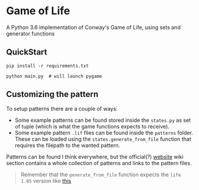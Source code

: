 # Game of Life
A Python 3.6 implementation of Conway's Game of Life, using sets and generator functions

## QuickStart

    pip install -r requirements.txt

    python main.py  # will launch pygame

## Customizing the pattern

To setup patterns there are a couple of ways:

* Some example patterns can be found stored inside the ``states.py`` as set of
  tuple (which is what the game functions expects to receive).
* Some example pattern ``.lif`` files can be found inside the `patterns` folder.
  These can be loaded using the ``states.generate_from_file`` function that
  requires the filepath to the wanted pattern.

Patterns can be found I think everywhere, but the official(?) [website](http://www.conwaylife.com/) wiki section contains a whole collection of
patterns and links to the pattern files. 

> Remember that the ``generate_from_file`` function expects the ``life 1.05``
> version like [this](http://www.conwaylife.com/patterns/pulsar_105.lif)


